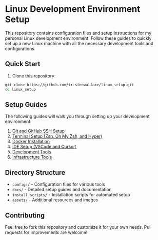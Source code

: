 # Linux Development Environment Setup

This repository contains configuration files and setup instructions for my personal Linux development environment. Follow these guides to quickly set up a new Linux machine with all the necessary development tools and configurations.

## Quick Start

1. Clone this repository:

```bash
git clone https://github.com/tristenwallace/linux_setup.git
cd linux_setup
```

## Setup Guides

The following guides will walk you through setting up your development environment:

1. [Git and GitHub SSH Setup](docs/git-setup.md)
2. [Terminal Setup (Zsh, Oh My Zsh, and Hyper)](docs/terminal-setup.md)
3. [Docker Installation](docs/docker-setup.md)
4. [IDE Setup (VSCode and Cursor)](docs/ide-setup.md)
5. [Development Tools](docs/dev-tools.md)
6. [Infrastructure Tools](docs/infra-tools.md)

## Directory Structure

- `configs/` - Configuration files for various tools
- `docs/` - Detailed setup guides and documentation
- `install_scripts/` - Installation scripts for automated setup
- `assets/` - Additional resources and images

## Contributing

Feel free to fork this repository and customize it for your own needs. Pull requests for improvements are welcome!
